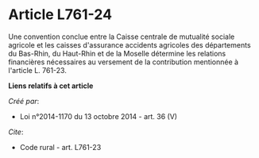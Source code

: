 # Article L761-24

Une convention conclue entre la Caisse centrale de mutualité sociale agricole et les caisses d'assurance accidents agricoles
des départements du Bas-Rhin, du Haut-Rhin et de la Moselle détermine les relations financières nécessaires au versement de
la contribution mentionnée à l'article L. 761-23.

**Liens relatifs à cet article**

_Créé par_:

  - Loi n°2014-1170 du 13 octobre 2014 - art. 36 (V)

_Cite_:

  - Code rural - art. L761-23
